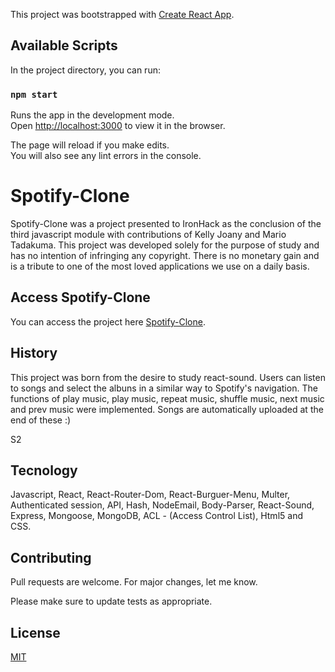 This project was bootstrapped with [Create React App](https://github.com/facebook/create-react-app).

## Available Scripts

In the project directory, you can run:

### `npm start`

Runs the app in the development mode.<br>
Open [http://localhost:3000](http://localhost:3000) to view it in the browser.

The page will reload if you make edits.<br>
You will also see any lint errors in the console.

# Spotify-Clone

Spotify-Clone was a project presented to IronHack as the conclusion of the third javascript module with contributions of Kelly Joany and Mario Tadakuma. This project was developed solely for the purpose of study and has no intention of infringing any copyright. There is no monetary gain and is a tribute to one of the most loved applications we use on a daily basis.

## Access Spotify-Clone

You can access the project here [Spotify-Clone](https://spotifyclone-kelly-and-mario.herokuapp.com/).

## History

This project was born from the desire to study react-sound. Users can listen to songs and select the albuns in a similar way to Spotify's navigation. The functions of play music, play music, repeat music, shuffle music, next music and prev music were implemented. Songs are automatically uploaded at the end of these :)

S2

## Tecnology

Javascript, React, React-Router-Dom, React-Burguer-Menu, Multer,
Authenticated session, API, Hash, NodeEmail, Body-Parser,
React-Sound, Express, Mongoose, MongoDB, ACL - (Access Control List),
Html5 and CSS.

## Contributing
Pull requests are welcome. For major changes, let me know.

Please make sure to update tests as appropriate.

## License
[MIT](https://choosealicense.com/licenses/mit/)
